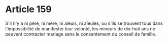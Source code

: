 # Article 159

S'il n'y a ni père, ni mère, ni aïeuls, ni aïeules, ou s'ils se trouvent tous dans l'impossibilité de manifester leur volonté, les mineurs de dix-huit ans ne peuvent contracter mariage sans le consentement du conseil de famille.